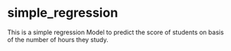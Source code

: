 # simple_regression
This is a simple regression Model to predict the score of students on basis of the number of hours they study.
